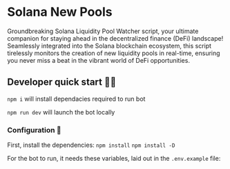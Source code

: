 # Solana New Pools

Groundbreaking Solana Liquidity Pool Watcher script, your ultimate companion for staying ahead in the decentralized finance (DeFi) landscape! Seamlessly integrated into the Solana blockchain ecosystem, this script tirelessly monitors the creation of new liquidity pools in real-time, ensuring you never miss a beat in the vibrant world of DeFi opportunities.


## Developer quick start 👩‍💻
`npm i` will install dependacies required to run bot

`npm run dev` will launch the bot locally


### Configuration 🔧

First, install the dependencies:
`npm install`
`npm install -D`

For the bot to run, it needs these variables, laid out in the `.env.example` file:

